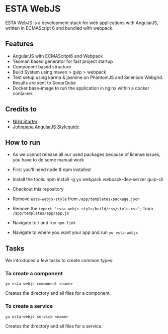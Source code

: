 # ESTA WebJS
ESTA WebJS is a development stack for web applications with AngularJS, written in ECMAScript 6 and bundled with webpack.

## Features
* AngularJS with ECMAScript6 and Webpack
* Yeoman based generator for fast project startup
* Component based structure
* Build System using maven > gulp > webpack
* Test setup using karma & jasmine on PhantomJS and Selenium Webgrid. Results are sent to SonarQube
* Docker base-image to run the application in nginx within a docker container.

## Credits to
* [NG6 Starter](https://github.com/AngularClass/NG6-starter)
* [Johnpapa AngularJS Styleguide](https://github.com/johnpapa/angular-styleguide)

## How to run
* As we cannot release all our used packages because of license issues, you have to do some manual work

* First you'll need node & npm installed
* Install the tools: npm install -g yo webpack webpack-dev-server gulp-cli
* Checkout this repository
* Remove `esta-webjs-style` from `/app/templates/package.json`
* Remove the `import 'esta-webjs-style/build/css/style.css';` from `/app/templates/app/app.js`
* Navigate to / and run `npm link`
* Navigate to where you want your app and run `yo esta-webjs`

## Tasks
We introduced a few tasks to create common types:

### To create a component

`yo esta-webjs component <name>`

Creates the directory and all files for a component.

### To create a service

`yo esta-webjs service <name>`

Creates the directory and all files for a service.
